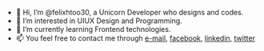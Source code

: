 - 👋 Hi, I’m @felixhtoo30, a Unicorn Developer who designs and codes.
- 👀 I’m interested in UIUX Design and Programming.
- 🌱 I’m currently learning Frontend technologies.
- 📫 You feel free to contact me through [e-mail], [facebook], [linkedin], [twitter]

[e-mail]: mailto:felixhtoo30@gmail.com
[facebook]: //facebook.com/felixhtoo30.dev
[linkedin]: //linkedin.com/in/felixhtoo30
[twitter]: //twitter.com/felixhtoo30

<!---
felixhtoo30/felixhtoo30 is a ✨ special ✨ repository because its `README.md` (this file) appears on your GitHub profile.
You can click the Preview link to take a look at your changes.
--->
